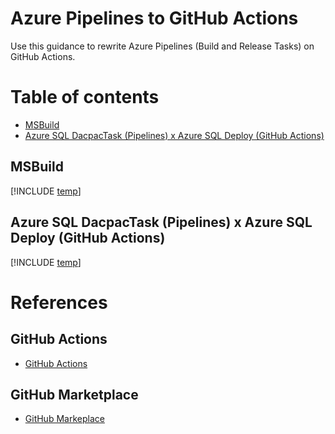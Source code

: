 # Azure Pipelines to GitHub Actions
Use this guidance to rewrite Azure Pipelines (Build and Release Tasks) on GitHub Actions.

Table of contents
=================

<!--ts-->
   * [MSBuild](#MSBuild)
   * [Azure SQL DacpacTask (Pipelines) x Azure SQL Deploy (GitHub Actions)](#azure-sql-dacpactask-pipelines-x-azure-sql-deploy-github-actions)
<!--te-->

## MSBuild
[!INCLUDE [temp](/tasks/MSBuild.md)]

## Azure SQL DacpacTask (Pipelines) x Azure SQL Deploy (GitHub Actions)
[!INCLUDE [temp](/tasks/SQLAzure.md)]

# References
## GitHub Actions
- [GitHub Actions](https://github.com/features/actions)
## GitHub Marketplace
- [GitHub Markeplace](https://github.com/marketplace?type=actions)
